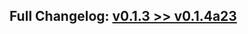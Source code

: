 ## Full Changelog: [v0.1.3 >> v0.1.4a23](https://github.com/SpikingNeurons/toolcraft/compare/v0.1.3...v0.1.4a23)
